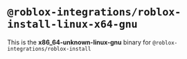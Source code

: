 # `@roblox-integrations/roblox-install-linux-x64-gnu`

This is the **x86_64-unknown-linux-gnu** binary for `@roblox-integrations/roblox-install`
